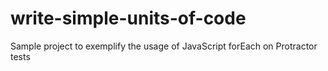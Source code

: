 # write-simple-units-of-code
Sample project to exemplify the usage of JavaScript forEach on Protractor tests
